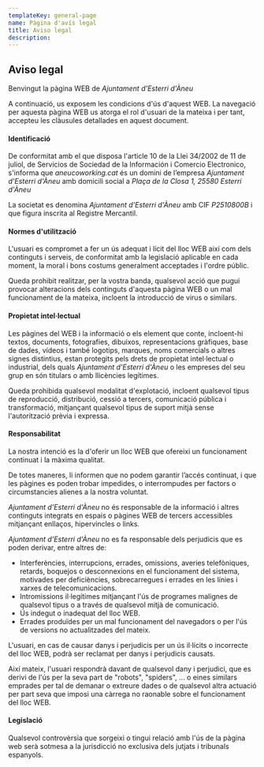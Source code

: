 ```yaml
---
templateKey: general-page
name: Pàgina d'avís legal
title: Aviso legal
description:
---
```

## Aviso legal

Benvingut la pàgina WEB de *Ajuntament d'Esterri d'Àneu*

A continuació, us exposem les condicions d'ús d'aquest WEB. La navegació per aquesta pàgina WEB us atorga el rol d'usuari de la mateixa i per tant, accepteu les clàusules detallades en aquest document.

#### Identificació

De conformitat amb el que disposa l'article 10 de la Llei 34/2002 de 11 de juliol, de Servicios de Sociedad de la Información i Comercio Electronico, s'informa que *aneucoworking.cat* és un domini de l’empresa *Ajuntament d'Esterri d'Àneu* amb domicili social a *Plaça de la Closa 1, 25580 Esterri d'Àneu*

La societat es denomina *Ajuntament d'Esterri d'Àneu* amb CIF *P2510800B* i que figura inscrita al Registre Mercantil.

#### Normes d'utilització
L'usuari es compromet a fer un ús adequat i lícit del lloc WEB així com dels continguts i serveis, de conformitat amb la legislació aplicable en cada moment, la moral i bons costums generalment acceptades i l'ordre públic.

Queda prohibit realitzar, per la vostra banda, qualsevol acció que pugui provocar alteracions dels continguts d'aquesta pàgina WEB o un mal funcionament de la mateixa, incloent la introducció de virus o similars.

#### Propietat intel·lectual

Les pàgines del WEB i la informació o els element que conte, incloent-hi textos, documents, fotografies, dibuixos, representacions gràfiques, base de dades, vídeos i també logotips, marques, noms comercials o altres signes distintius, estan protegits pels drets de propietat intel·lectual o industrial, dels quals *Ajuntament d'Esterri d'Àneu* o les empreses del seu grup en són titulars o amb llicències legítimes.

Queda prohibida qualsevol modalitat d'explotació, incloent qualsevol tipus de reproducció, distribució, cessió a tercers, comunicació pública i transformació, mitjançant qualsevol tipus de suport mitjà sense l'autorització prèvia i expressa.

#### Responsabilitat

La nostra intenció es la d'oferir un lloc WEB que ofereixi un funcionament continuat i la màxima qualitat.

De totes maneres, li informen que no podem garantir l’accés continuat, i que les pàgines es poden trobar impedides, o interrompudes per factors o circumstancies alienes a la nostra voluntat.

*Ajuntament d'Esterri d'Àneu* no és responsable de la informació i altres continguts integrats en espais o pàgines WEB de tercers accessibles mitjançant enllaços, hipervincles o links.

*Ajuntament d'Esterri d'Àneu* no es fa responsable dels perjudicis que es poden derivar, entre altres de:

* Interferències, interrupcions, errades, omissions, averies telefòniques, retards, boquejos o desconnexions en el funcionament del sistema, motivades per deficiències, sobrecarregues i errades en les línies i xarxes de telecomunicacions.
* Intromissions il·legítimes mitjançant l'ús de programes malignes de qualsevol tipus o a través de qualsevol mitjà de comunicació.
* Ús indegut o inadequat del lloc WEB.
* Errades produïdes per un mal funcionament del navegadors o per l'ús de versions no actualitzades del mateix.

L'usuari, en cas de causar danys i perjudicis per un ús il·lícits o incorrecte del lloc WEB, podrà ser reclamat per danys i perjudicis causats.

Així mateix, l'usuari respondrà davant de qualsevol dany i perjudici, que es derivi de l'ús per la seva part de "robots", "spiders", ... o eines similars emprades per tal de demanar o extreure dades o de qualsevol altra actuació per part seva que imposi una càrrega  no raonable sobre el funcionament del lloc WEB.

#### Legislació

Qualsevol controvèrsia que sorgeixi o tingui relació amb l'ús de la pàgina web serà sotmesa a la jurisdicció no exclusiva dels jutjats i tribunals espanyols.
